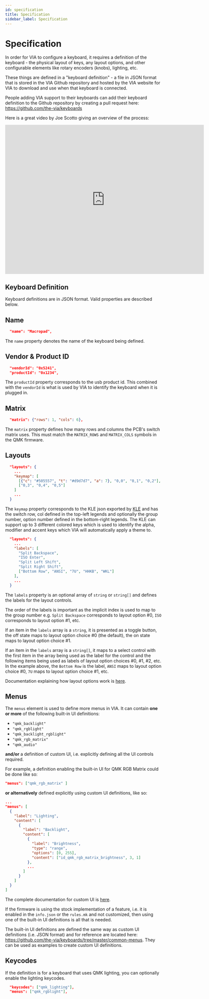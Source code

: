 ```yaml
---
id: specification
title: Specification
sidebar_label: Specification
---
```


# Specification

In order for VIA to configure a keyboard, it requires a definition of the keyboard - the physical layout of keys, any layout options, and other configurable elements like rotary encoders (knobs), lighting, etc.

These things are defined in a "keyboard definition" - a file in JSON format that is stored in the VIA Github repository and hosted by the VIA website for VIA to download and use when that keyboard is connected.

People adding VIA support to their keyboards can add their keyboard definition to the Github repository by creating a pull request here: https://github.com/the-via/keyboards

Here is a great video by Joe Scotto giving an overview of the process:

<iframe width="640" height="480" src="https://www.youtube.com/embed/7d5yzBOup9U" title="YouTube video player" frameborder="0" allow="accelerometer; autoplay; clipboard-write; encrypted-media; gyroscope; picture-in-picture; web-share" allowfullscreen></iframe>

## Keyboard Definition

Keyboard definitions are in JSON format. Valid properties are described below.

## Name

```json
  "name": "Macropad",
```

The `name` property denotes the name of the keyboard being defined.

## Vendor & Product ID

```json
  "vendorId": "0x5241",
  "productId": "0x1234",
```

The `productId` property corresponds to the usb product id. This combined with the `vendorId` is what is used by VIA to identify the keyboard when it is plugged in.

## Matrix

```json
  "matrix": {"rows": 1, "cols": 6},
```

The `matrix` property defines how many rows and columns the PCB's switch matrix uses. This must match the `MATRIX_ROWS` and `MATRIX_COLS` symbols in the QMK firmware.

## Layouts

```json
  "layouts": {
    ...
    "keymap": [
      [{"c": "#505557", "t": "#d9d7d7", "a": 7}, "0,0", "0,1", "0,2"],
      ["0,3", "0,4", "0,5"]
    ]
    ...
  }
```

The `keymap` property corresponds to the KLE json exported by [KLE](http://keyboard-layout-editor.com) and has the switch row, col defined in the top-left legends and optionally the group number, option number defined in the bottom-right legends. The KLE can support up to 3 different colored keys which is used to identify the alpha, modifier and accent keys which VIA will automatically apply a theme to.

```json
  "layouts": {
    ...
    "labels": [
      "Split Backspace",
      "ISO Enter",
      "Split Left Shift",
      "Split Right Shift",
      ["Bottom Row", "ANSI", "7U", "HHKB", "WKL"]
    ],
    ...
  }
```

The `labels` property is an optional array of `string` or `string[]` and defines the labels for the layout controls.

The order of the labels is important as the implicit index is used to map to the group number e.g. `Split Backspace` corresponds to layout option #0, `ISO` corresponds to layout option #1, etc.

If an item in the `labels` array is a `string`, it is presented as a toggle button, the off state maps to layout option choice #0 (the default), the on state maps to layout option choice #1.

If an item in the `labels` array is a `string[]`, it maps to a select control with the first item in the array being used as the label for the control and the following items being used as labels of layout option choices #0, #1, #2, etc. In the example above, the `Bottom Row` is the label, `ANSI` maps to layout option choice #0, `7U` maps to layout option choice #1, etc.

Documentation explaining how layout options work is [here](layouts).

## Menus

The `menus` element is used to define more menus in VIA. It can contain **one or more** of the following built-in UI definitions:

- `"qmk_backlight"`
- `"qmk_rgblight"`
- `"qmk_backlight_rgblight"`
- `"qmk_rgb_matrix"`
- `"qmk_audio"`

**and/or** a definition of custom UI, i.e. explicitly defining all the UI controls required.

For example, a definition enabling the built-in UI for QMK RGB Matrix could be done like so:

```json
"menus": ["qmk_rgb_matrix" ]
```

**or alternatively** defined explicitly using custom UI definitions, like so:

```json
...
"menus": [
  {
    "label": "Lighting",
    "content": [
      {
        "label": "Backlight",
        "content": [
          {
            "label": "Brightness",
            "type": "range",
            "options": [0, 255],
            "content": ["id_qmk_rgb_matrix_brightness", 3, 1]
          },
          ...
        ]
      }
    ]
  }
]
```

The complete documentation for custom UI is [here](custom_ui).

If the firmware is using the stock implementation of a feature, i.e. it is enabled in the `info.json` or the `rules.mk` and not customized, then using one of the built-in UI definitions is all that is needed.

The built-in UI definitions are defined the same way as custom UI definitions (i.e. JSON format) and for reference are located here: https://github.com/the-via/keyboards/tree/master/common-menus. They can be used as examples to create custom UI definitions.

## Keycodes

If the definition is for a keyboard that uses QMK lighting, you can optionally enable the lighting keycodes.

```json
  "keycodes": ["qmk_lighting"],
  "menus": ["qmk_rgblight"],
```

